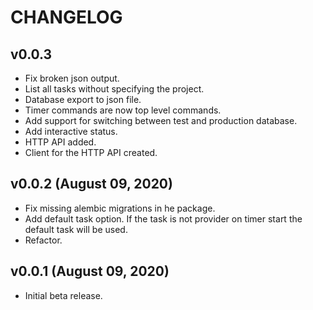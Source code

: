 # CHANGELOG

## v0.0.3

- Fix broken json output.
- List all tasks without specifying the project.
- Database export to json file.
- Timer commands are now top level commands.
- Add support for switching between test and production database.
- Add interactive status.
- HTTP API added.
- Client for the HTTP API created.


## v0.0.2 (August 09, 2020)

- Fix missing alembic migrations in he package.
- Add default task option. If the task is not provider on timer start the
  default task will be used.
- Refactor.


## v0.0.1 (August 09, 2020)

- Initial beta release. 
